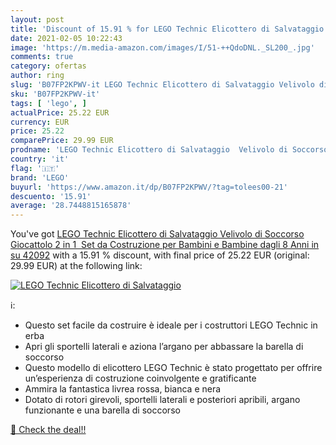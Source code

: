 ```yaml
---
layout: post
title: 'Discount of 15.91 % for LEGO Technic Elicottero di Salvataggio  '
date: 2021-02-05 10:22:43
image: 'https://m.media-amazon.com/images/I/51-++QdoDNL._SL200_.jpg'
comments: true
category: ofertas
author: ring
slug: 'B07FP2KPWV-it LEGO Technic Elicottero di Salvataggio Velivolo di...'
sku: 'B07FP2KPWV-it'
tags: [ 'lego', ]
actualPrice: 25.22 EUR
currency: EUR
price: 25.22
comparePrice: 29.99 EUR
prodname: 'LEGO Technic Elicottero di Salvataggio  Velivolo di Soccorso Giocattolo 2 in 1  Set da Costruzione per Bambini e Bambine dagli 8 Anni in su  42092'
country: 'it'
flag: '🇮🇹'
brand: 'LEGO'
buyurl: 'https://www.amazon.it/dp/B07FP2KPWV/?tag=tolees00-21'
descuento: '15.91'
average: '28.7448815165878'
---
```


You've got [LEGO Technic Elicottero di Salvataggio  Velivolo di Soccorso Giocattolo 2 in 1  Set da Costruzione per Bambini e Bambine dagli 8 Anni in su  42092](https://www.amazon.it/dp/B07FP2KPWV/?tag=tolees00-21) with a  15.91 % discount, with final price of 25.22 EUR (original: 29.99 EUR) at the following link:

[![LEGO Technic Elicottero di Salvataggio  ](https://m.media-amazon.com/images/I/51-++QdoDNL._SL200_.jpg)](https://www.amazon.it/dp/B07FP2KPWV/?tag=tolees00-21)

ℹ️:

- Questo set facile da costruire è ideale per i costruttori LEGO Technic in erba
- Apri gli sportelli laterali e aziona l’argano per abbassare la barella di soccorso
- Questo modello di elicottero LEGO Technic è stato progettato per offrire un’esperienza di costruzione coinvolgente e gratificante
- Ammira la fantastica livrea rossa, bianca e nera
- Dotato di rotori girevoli, sportelli laterali e posteriori apribili, argano funzionante e una barella di soccorso

[🛒 Check the deal!!](https://www.amazon.it/dp/B07FP2KPWV/?tag=tolees00-21)
